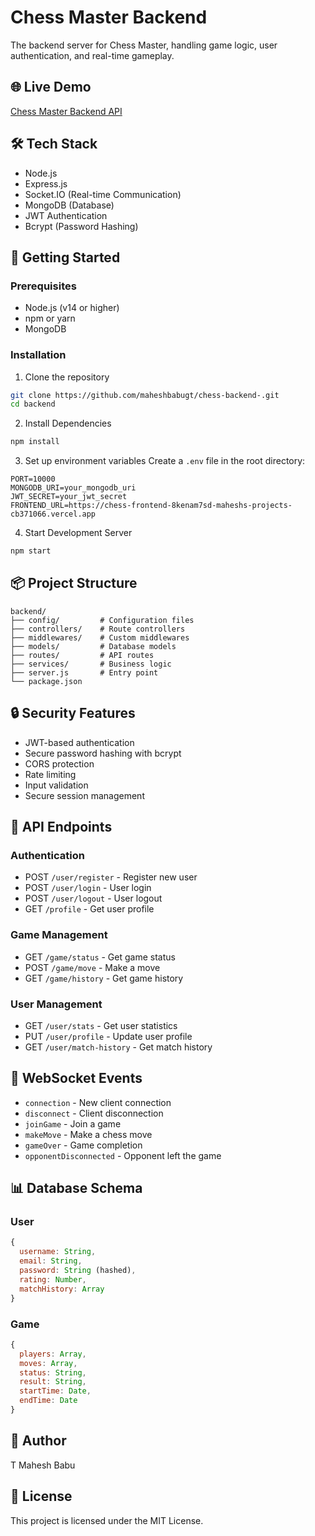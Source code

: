 # Chess Master Backend

The backend server for Chess Master, handling game logic, user authentication, and real-time gameplay.

## 🌐 Live Demo

[Chess Master Backend API](https://chess-backend-xb47.onrender.com)

## 🛠️ Tech Stack

- Node.js
- Express.js
- Socket.IO (Real-time Communication)
- MongoDB (Database)
- JWT Authentication
- Bcrypt (Password Hashing)

## 🚀 Getting Started

### Prerequisites
- Node.js (v14 or higher)
- npm or yarn
- MongoDB

### Installation

1. Clone the repository
```bash
git clone https://github.com/maheshbabugt/chess-backend-.git
cd backend
```

2. Install Dependencies
```bash
npm install
```

3. Set up environment variables
Create a `.env` file in the root directory:
```env
PORT=10000
MONGODB_URI=your_mongodb_uri
JWT_SECRET=your_jwt_secret
FRONTEND_URL=https://chess-frontend-8kenam7sd-maheshs-projects-cb371066.vercel.app
```

4. Start Development Server
```bash
npm start
```

## 📦 Project Structure

```
backend/
├── config/         # Configuration files
├── controllers/    # Route controllers
├── middlewares/    # Custom middlewares
├── models/         # Database models
├── routes/         # API routes
├── services/       # Business logic
├── server.js       # Entry point
└── package.json
```

## 🔒 Security Features

- JWT-based authentication
- Secure password hashing with bcrypt
- CORS protection
- Rate limiting
- Input validation
- Secure session management

## 📡 API Endpoints

### Authentication
- POST `/user/register` - Register new user
- POST `/user/login` - User login
- POST `/user/logout` - User logout
- GET `/profile` - Get user profile

### Game Management
- GET `/game/status` - Get game status
- POST `/game/move` - Make a move
- GET `/game/history` - Get game history

### User Management
- GET `/user/stats` - Get user statistics
- PUT `/user/profile` - Update user profile
- GET `/user/match-history` - Get match history

## 🔄 WebSocket Events

- `connection` - New client connection
- `disconnect` - Client disconnection
- `joinGame` - Join a game
- `makeMove` - Make a chess move
- `gameOver` - Game completion
- `opponentDisconnected` - Opponent left the game

## 📊 Database Schema

### User
```javascript
{
  username: String,
  email: String,
  password: String (hashed),
  rating: Number,
  matchHistory: Array
}
```

### Game
```javascript
{
  players: Array,
  moves: Array,
  status: String,
  result: String,
  startTime: Date,
  endTime: Date
}
```

## 👥 Author

T Mahesh Babu

## 📝 License

This project is licensed under the MIT License. 
